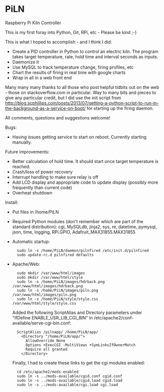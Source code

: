 # PiLN
Raspberry Pi Kiln Controller

This is my first foray into Python, Git, RPi, etc - Please be kind ;-)

This is what I hoped to accomplish - and I think I did:

- Create a PID controller in Python to control an electric kiln. The program takes target temperature, rate, hold time and interval seconds as inputs.
- Daemonize it
- Use MySQL to track temperature change, firing profiles, etc
- Chart the results of firing in real time with google charts
- Wrap in all in a web front end

Many many many thanks to all those who post helpful tidbits out on the web - those on stackoverflow.com in particular. Way to many bits and pieces to give any particular credit, but I did use the init script from http://blog.scphillips.com/posts/2013/07/getting-a-python-script-to-run-in-the-background-as-a-service-on-boot/ for starting up the firing daemon.

All comments, questions and suggestions welcome!

Bugs:
- Having issues getting service to start on reboot. Currently starting manually.

Future improvements:
- Better calculation of hold time. It should start once target temperature is reached.
- Crash/loss of power recovery
- Interrupt handling to make sure relay is off
- Add LCD display and appropriate code to update display (possibly more frequently than current code)
- Overheat shutdown

Install:
- Put files in /home/PiLN
- Required Python modules (don't remember which are part of the standard distribution): cgi, MySQLdb, jinja2, sys, re, datetime, pymysql, json, time, logging, RPi.GPIO, Adafruit_MAX31855.MAX31855
- Automatic startup:

		sudo ln -s /home/PiLN/daemon/pilnfired /etc/init.d/pilnfired		
		sudo update-rc.d pilnfired defaults
		
- Apache/Web:

		sudo mkdir /var/www/html/images	
		sudo mkdir /var/www/html/style	
		sudo ln -s /home/PiLN/images/hdrback.png /var/www/html/images/hdrback.png	
		sudo ln -s /home/PiLN/images/piln.png /var/www/html/images/piln.png	
		sudo ln -s /home/PiLN/style/style.css /var/www/html/style/style.css
	
  	Added the following ScriptAlias and Directory parameters under "IfDefine ENABLE_USR_LIB_CGI_BIN" in /etc/apache2/conf-available/serve-cgi-bin.conf:
	
		ScriptAlias /pilnapp/ /home/PiLN/app/	
		  <Directory "/home/PiLN/app/">	  
		    AllowOverride None	    
		    Options +ExecCGI -MultiViews +SymLinksIfOwnerMatch	    
		    Require all granted	    
		  </Directory>
	  
	Finally, I had to create these links to get the cgi modules enabled:
	
		cd /etc/apache2/mods-enabled
		sudo ln -s ../mods-available/cgid.conf cgid.conf
		sudo ln -s ../mods-available/cgid.load cgid.load
		sudo ln -s ../mods-available/cgi.load cgi.load
		
		



  
